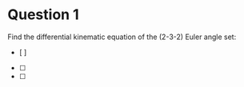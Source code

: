 # Question 1
Find the differential kinematic equation of the (2-3-2) Euler angle set:
- [ ]
- [ ]
- [ ]
